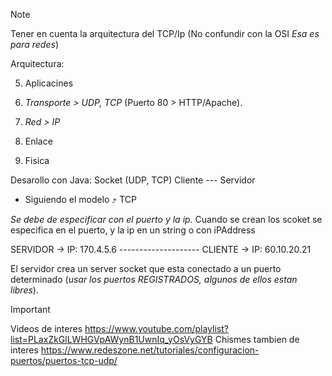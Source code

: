 >[!NOTE]
> Tener en cuenta la arquitectura del TCP/Ip (No confundir con la OSI _Esa es para redes_)

Arquitectura:

5. Aplicacines

4. _Transporte  > UDP, TCP_ (Puerto 80 > HTTP/Apache). 

3. _Red > IP_

2. Enlace

1. Fisica

Desarollo con Java: 
    Socket (UDP, TCP)
Cliente --- Servidor

 - Siguiendo el modelo ⤴️ TCP

_Se debe de especificar con el puerto y la ip._
Cuando se crean los scoket se especifica en el puerto, y la ip en un string o con iPAddress


SERVIDOR -> IP: 170.4.5.6 -------------------- CLIENTE -> IP: 60.10.20.21

El servidor crea un server socket que esta conectado a un puerto determinado (_usar los puertos REGISTRADOS, algunos de ellos estan libres_). 



> [!IMPORTANT]
> Videos de interes
> https://www.youtube.com/playlist?list=PLaxZkGlLWHGVpAWynB1UwnIq_yOsVyGYB
>Chismes tambien de interes
> https://www.redeszone.net/tutoriales/configuracion-puertos/puertos-tcp-udp/